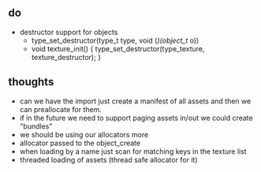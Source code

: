 
## do
- destructor support for objects
	- type_set_destructor(type_t type, void (*)(object_t* o))
	- void texture_init() { type_set_destructor(type_texture, texture_destructor); }

## thoughts
- can we have the import just create a manifest of all assets and then we can preallocate for them.
- if in the future we need to support paging assets in/out we could create "bundles"
- we should be using our allocators more 
- allocator passed to the object_create 
- when loading by a name just scan for matching keys in the texture list
- threaded loading of assets (thread safe allocator for it)
